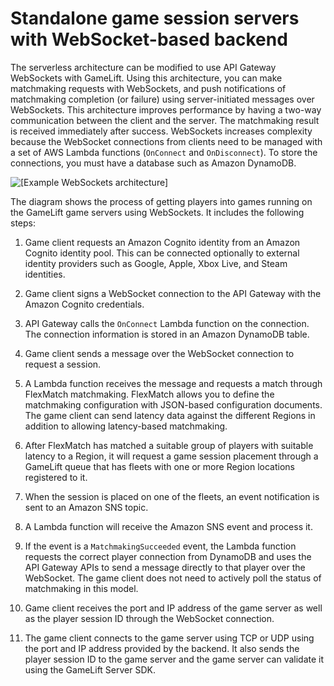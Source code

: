 # Standalone game session servers with WebSocket\-based backend<a name="gamelift_quickstart_customservers_designbackend_arch_websockets"></a>

The serverless architecture can be modified to use API Gateway WebSockets with GameLift\. Using this architecture, you can make matchmaking requests with WebSockets, and push notifications of matchmaking completion \(or failure\) using server\-initiated messages over WebSockets\. This architecture improves performance by having a two\-way communication between the client and the server\. The matchmaking result is received immediately after success\. WebSockets increases complexity because the WebSocket connections from clients need to be managed with a set of AWS Lambda functions \(`OnConnect` and `OnDisconnect`\)\. To store the connections, you must have a database such as Amazon DynamoDB\.

![\[Example WebSockets architecture\]](http://docs.aws.amazon.com/gamelift/latest/developerguide/images/qs_arch_websockets.png)

The diagram shows the process of getting players into games running on the GameLift game servers using WebSockets\. It includes the following steps:

1. Game client requests an Amazon Cognito identity from an Amazon Cognito identity pool\. This can be connected optionally to external identity providers such as Google, Apple, Xbox Live, and Steam identities\.

1. Game client signs a WebSocket connection to the API Gateway with the Amazon Cognito credentials\.

1. API Gateway calls the `OnConnect` Lambda function on the connection\. The connection information is stored in an Amazon DynamoDB table\.

1. Game client sends a message over the WebSocket connection to request a session\.

1. A Lambda function receives the message and requests a match through FlexMatch matchmaking\. FlexMatch allows you to define the matchmaking configuration with JSON\-based configuration documents\. The game client can send latency data against the different Regions in addition to allowing latency\-based matchmaking\.

1. After FlexMatch has matched a suitable group of players with suitable latency to a Region, it will request a game session placement through a GameLift queue that has fleets with one or more Region locations registered to it\.

1. When the session is placed on one of the fleets, an event notification is sent to an Amazon SNS topic\.

1. A Lambda function will receive the Amazon SNS event and process it\.

1. If the event is a `MatchmakingSucceeded` event, the Lambda function requests the correct player connection from DynamoDB and uses the API Gateway APIs to send a message directly to that player over the WebSocket\. The game client does not need to actively poll the status of matchmaking in this model\.

1. Game client receives the port and IP address of the game server as well as the player session ID through the WebSocket connection\.

1. The game client connects to the game server using TCP or UDP using the port and IP address provided by the backend\. It also sends the player session ID to the game server and the game server can validate it using the GameLift Server SDK\.